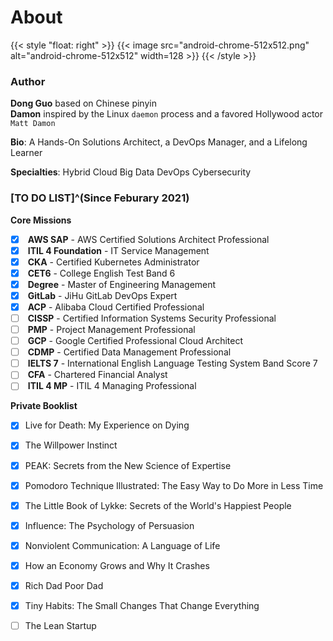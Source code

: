 # About


{{< style "float: right" >}}
{{< image src="android-chrome-512x512.png" alt="android-chrome-512x512" width=128 >}}
{{< /style >}}

### Author

<i class="fas fa-tags fa-fw"></i> **Dong Guo** based on Chinese pinyin  
<i class="fas fa-tags fa-fw" style="opacity: 0"></i> **Damon** inspired by the Linux `daemon` process and a favored Hollywood actor `Matt Damon`

<i class="fas fa-seedling fa-fw"></i> **Bio**: A Hands-On Solutions Architect, a DevOps Manager, and a Lifelong Learner

<i class="fas fa-user-tie fa-fw"></i> **Specialties**: <i class="fas fa-cloud-upload-alt fa-fw"></i> Hybrid Cloud <i class="fas fa-layer-group"></i> Big Data <i class="fas fa-code-branch fa-fw"></i> DevOps <i class="fas fa-user-shield fa-fw"></i> Cybersecurity

### [TO DO LIST]^(Since Feburary 2021)

<i class="fas fa-tasks fa-fw"></i> **Core Missions**

- [x] <i class="fab fa-aws fa-fw"></i> **AWS SAP** - AWS Certified Solutions Architect Professional
- [x] <i class="fas fa-cogs fa-fw"></i> **ITIL 4 Foundation** - IT Service Management
- [x] <i class="fas fa-dharmachakra fa-fw"></i> **CKA** - Certified Kubernetes Administrator
- [x] <i class="fas fa-language fa-fw"></i> **CET6** - College English Test Band 6
- [x] <i class="fas fa-graduation-cap fa-fw"></i> **Degree** - Master of Engineering Management
- [x] <i class="fa-brands fa-gitlab fa-fw"></i> **GitLab** - JiHu GitLab DevOps Expert
- [x] <i class="fas fa-cloud fa-fw"></i> **ACP** - Alibaba Cloud Certified Professional
- [ ] <i class="fas fa-user-shield fa-fw"></i> **CISSP** - Certified Information Systems Security Professional
- [ ] <i class="fas fa-users-cog fa-fw"></i> **PMP** - Project Management Professional
- [ ] <i class="fab fa-google fa-fw"></i> **GCP** - Google Certified Professional Cloud Architect
- [ ] <i class="fas fa-user-tag fa-fw"></i> **CDMP** - Certified Data Management Professional
- [ ] <i class="fas fa-language fa-fw"></i> **IELTS 7** - International English Language Testing System Band Score 7
- [ ] <i class="fas fa-hand-holding-usd fa-fw"></i> **CFA** - Chartered Financial Analyst
- [ ] <i class="fas fa-cogs fa-fw"></i> **ITIL 4 MP** - ITIL 4 Managing Professional

<i class="fas fa-book-open fa-fw"></i> **Private Booklist**

- [x] Live for Death: My Experience on Dying
- [x] The Willpower Instinct 
- [x] PEAK: Secrets from the New Science of Expertise
- [x] Pomodoro Technique Illustrated: The Easy Way to Do More in Less Time
- [x] The Little Book of Lykke: Secrets of the World's Happiest People
- [x] Influence: The Psychology of Persuasion
- [x] Nonviolent Communication: A Language of Life
- [x] How an Economy Grows and Why It Crashes
- [x] Rich Dad Poor Dad
- [x] Tiny Habits: The Small Changes That Change Everything
- [ ] The Lean Startup

